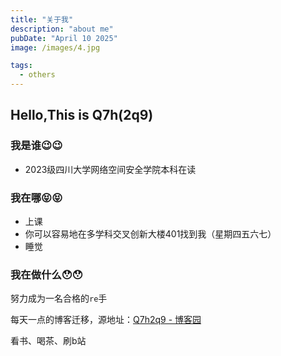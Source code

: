 ```yaml
---
title: "关于我"
description: "about me"
pubDate: "April 10 2025"
image: /images/4.jpg

tags:
  - others
---
```


## Hello,This is Q7h(2q9)

### 我是谁😉😉

- 2023级四川大学网络空间安全学院本科在读

### 我在哪😝😝

- 上课
- 你可以容易地在多学科交叉创新大楼401找到我（星期四五六七）
- 睡觉

### 我在做什么😯😯



努力成为一名合格的`re`手

每天一点的博客迁移，源地址：[Q7h2q9 - 博客园](https://www.cnblogs.com/Q7h2q9)

看书、喝茶、刷b站
